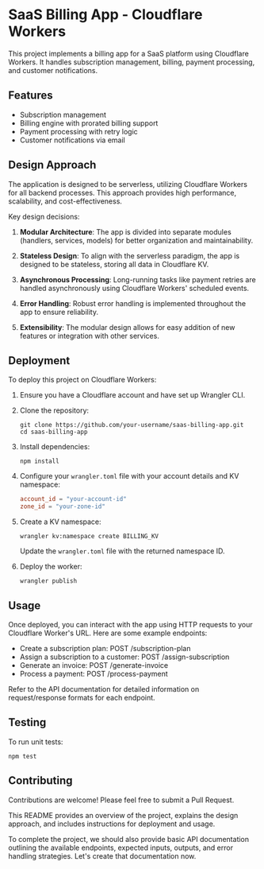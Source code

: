 # SaaS Billing App - Cloudflare Workers

This project implements a billing app for a SaaS platform using Cloudflare Workers. It handles subscription management, billing, payment processing, and customer notifications.

## Features

- Subscription management
- Billing engine with prorated billing support
- Payment processing with retry logic
- Customer notifications via email

## Design Approach

The application is designed to be serverless, utilizing Cloudflare Workers for all backend processes. This approach provides high performance, scalability, and cost-effectiveness.

Key design decisions:

1. **Modular Architecture**: The app is divided into separate modules (handlers, services, models) for better organization and maintainability.

2. **Stateless Design**: To align with the serverless paradigm, the app is designed to be stateless, storing all data in Cloudflare KV.

3. **Asynchronous Processing**: Long-running tasks like payment retries are handled asynchronously using Cloudflare Workers' scheduled events.

4. **Error Handling**: Robust error handling is implemented throughout the app to ensure reliability.

5. **Extensibility**: The modular design allows for easy addition of new features or integration with other services.

## Deployment

To deploy this project on Cloudflare Workers:

1. Ensure you have a Cloudflare account and have set up Wrangler CLI.

2. Clone the repository:
   ```
   git clone https://github.com/your-username/saas-billing-app.git
   cd saas-billing-app
   ```

3. Install dependencies:
   ```
   npm install
   ```

4. Configure your `wrangler.toml` file with your account details and KV namespace:
   ```toml
   account_id = "your-account-id"
   zone_id = "your-zone-id"
   ```

5. Create a KV namespace:
   ```
   wrangler kv:namespace create BILLING_KV
   ```
   Update the `wrangler.toml` file with the returned namespace ID.

6. Deploy the worker:
   ```
   wrangler publish
   ```

## Usage

Once deployed, you can interact with the app using HTTP requests to your Cloudflare Worker's URL. Here are some example endpoints:

- Create a subscription plan: POST /subscription-plan
- Assign a subscription to a customer: POST /assign-subscription
- Generate an invoice: POST /generate-invoice
- Process a payment: POST /process-payment

Refer to the API documentation for detailed information on request/response formats for each endpoint.

## Testing

To run unit tests:

```
npm test
```

## Contributing

Contributions are welcome! Please feel free to submit a Pull Request.


This README provides an overview of the project, explains the design approach, and includes instructions for deployment and usage.

To complete the project, we should also provide basic API documentation outlining the available endpoints, expected inputs, outputs, and error handling strategies. Let's create that documentation now.

